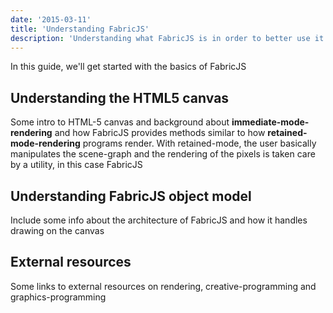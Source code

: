 ```yaml
---
date: '2015-03-11'
title: 'Understanding FabricJS'
description: 'Understanding what FabricJS is in order to better use it in your projects'
---
```


In this guide, we'll get started with the basics of FabricJS

## Understanding the HTML5 canvas

Some intro to HTML-5 canvas and background about **immediate-mode-rendering** and how FabricJS provides methods similar to how **retained-mode-rendering** programs render. With retained-mode, the user basically manipulates the scene-graph and the rendering of the pixels is taken care by a utility, in this case FabricJS

## Understanding FabricJS object model

Include some info about the architecture of FabricJS and how it handles drawing on the canvas

## External resources

Some links to external resources on rendering, creative-programming and graphics-programming
